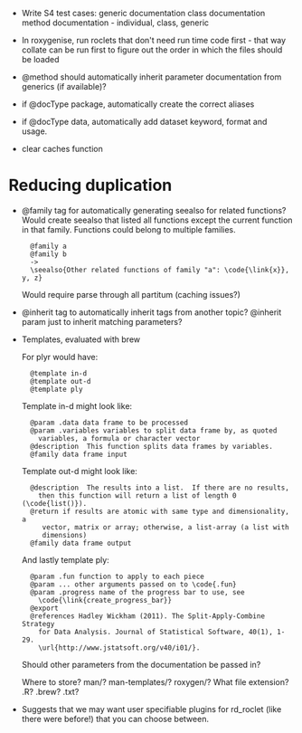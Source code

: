 * Write S4 test cases:
  generic documentation
  class documentation
  method documentation - individual, class, generic

* In roxygenise, run roclets that don't need run time code first - that way
  collate can be run first to figure out the order in which the files should
  be loaded

* @method should automatically inherit parameter documentation from generics
  (if available)?

* if @docType package, automatically create the correct aliases

* if @docType data, automatically add dataset keyword, format and usage.

* clear caches function

# Reducing duplication

* @family tag for automatically generating seealso for related functions?
  Would create seealso that listed all functions except the current function
  in that family.  Functions could belong to multiple families.
  
        @family a
        @family b
        ->
        \seealso{Other related functions of family "a": \code{\link{x}}, y, z}
        
  Would require parse through all partitum (caching issues?)

* @inherit tag to automatically inherit tags from another topic? @inherit
  param just to inherit matching parameters?

* Templates, evaluated with brew
  
  For plyr would have:
  
        @template in-d
        @template out-d
        @template ply
        
  Template in-d might look like:
  
        @param .data data frame to be processed
        @param .variables variables to split data frame by, as quoted
          variables, a formula or character vector
        @description  This function splits data frames by variables.
        @family data frame input
        
  Template out-d might look like:
  
        @description  The results into a list.  If there are no results,
          then this function will return a list of length 0  (\code{list()}).
        @return if results are atomic with same type and dimensionality, a
           vector, matrix or array; otherwise, a list-array (a list with
           dimensions)
        @family data frame output
     
  And lastly template ply:
  
        @param .fun function to apply to each piece
        @param ... other arguments passed on to \code{.fun}
        @param .progress name of the progress bar to use, see
          \code{\link{create_progress_bar}}
        @export
        @references Hadley Wickham (2011). The Split-Apply-Combine Strategy 
          for Data Analysis. Journal of Statistical Software, 40(1), 1-29. 
          \url{http://www.jstatsoft.org/v40/i01/}.   
  
  Should other parameters from the documentation be passed in?
  
  Where to store? man/? man-templates/? roxygen/? 
  What file extension? .R? .brew? .txt? 

* Suggests that we may want user specifiable plugins for rd_roclet (like there
  were before!) that you can choose between.
